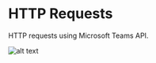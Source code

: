 # HTTP Requests

HTTP requests using Microsoft Teams API. 

![alt text](https://i.ibb.co/R0pJYg6/teams.jpg)
